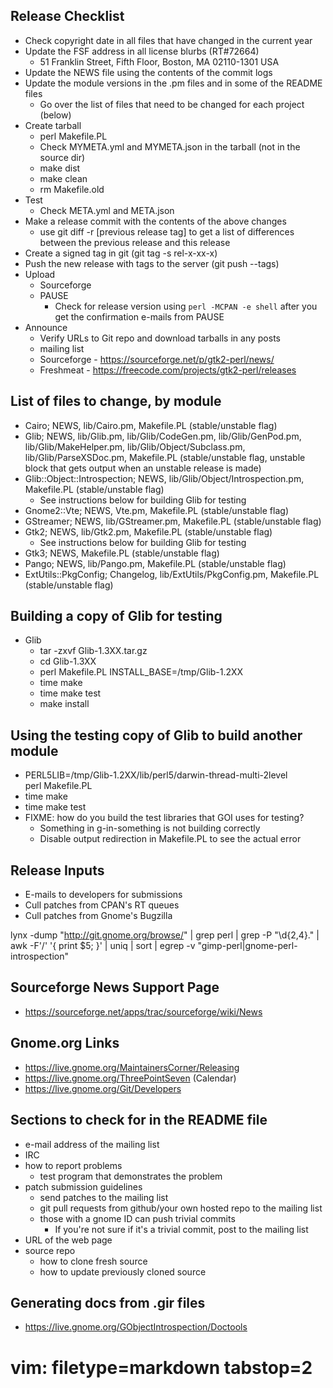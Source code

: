 ## Release Checklist ##
- Check copyright date in all files that have changed in the current year
- Update the FSF address in all license blurbs (RT#72664)
  - 51 Franklin Street, Fifth Floor, Boston, MA 02110-1301  USA
- Update the NEWS file using the contents of the commit logs 
- Update the module versions in the .pm files and in some of the README files
  - Go over the list of files that need to be changed for each project (below)
- Create tarball 
  - perl Makefile.PL
  - Check MYMETA.yml and MYMETA.json in the tarball (not in the source dir)
  - make dist
  - make clean
  - rm Makefile.old
- Test
  - Check META.yml and META.json
- Make a release commit with the contents of the above changes
  - use git diff -r [previous release tag] to get a list of differences
    between the previous release and this release
- Create a signed tag in git (git tag -s rel-x-xx-x)
- Push the new release with tags to the server (git push --tags)
- Upload
  - Sourceforge
  - PAUSE
    - Check for release version using `perl -MCPAN -e shell` after you get the
      confirmation e-mails from PAUSE
- Announce
  - Verify URLs to Git repo and download tarballs in any posts
  - mailing list
  - Sourceforge - https://sourceforge.net/p/gtk2-perl/news/
  - Freshmeat - https://freecode.com/projects/gtk2-perl/releases

## List of files to change, by module ##
  - Cairo; NEWS, lib/Cairo.pm, Makefile.PL (stable/unstable flag)
  - Glib; NEWS, lib/Glib.pm, lib/Glib/CodeGen.pm, lib/Glib/GenPod.pm,
    lib/Glib/MakeHelper.pm, lib/Glib/Object/Subclass.pm,
    lib/Glib/ParseXSDoc.pm, Makefile.PL (stable/unstable flag, unstable block
    that gets output when an unstable release is made)
  - Glib::Object::Introspection; NEWS, lib/Glib/Object/Introspection.pm,
    Makefile.PL (stable/unstable flag)
    - See instructions below for building Glib for testing
  - Gnome2::Vte; NEWS, Vte.pm, Makefile.PL (stable/unstable flag)
  - GStreamer; NEWS, lib/GStreamer.pm, Makefile.PL (stable/unstable flag)
  - Gtk2; NEWS, lib/Gtk2.pm, Makefile.PL (stable/unstable flag)
    - See instructions below for building Glib for testing
  - Gtk3; NEWS, Makefile.PL (stable/unstable flag)
  - Pango; NEWS, lib/Pango.pm, Makefile.PL (stable/unstable flag)
  - ExtUtils::PkgConfig; Changelog, lib/ExtUtils/PkgConfig.pm,
    Makefile.PL (stable/unstable flag)

## Building a copy of Glib for testing ##
- Glib
  - tar -zxvf Glib-1.3XX.tar.gz
  - cd Glib-1.3XX
  - perl Makefile.PL INSTALL_BASE=/tmp/Glib-1.2XX
  - time make
  - time make test
  - make install

## Using the testing copy of Glib to build another module ##
- PERL5LIB=/tmp/Glib-1.2XX/lib/perl5/darwin-thread-multi-2level \
  perl Makefile.PL
- time make
- time make test
- FIXME: how do you build the test libraries that GOI uses for testing?
  - Something in g-in-something is not building correctly
  - Disable output redirection in Makefile.PL to see the actual error

## Release Inputs ##
- E-mails to developers for submissions
- Cull patches from CPAN's RT queues
- Cull patches from Gnome's Bugzilla

lynx -dump "http://git.gnome.org/browse/" | grep perl | grep -P "\d{2,4}\." |
awk -F'/' '{ print $5; }' | uniq | sort | egrep -v
"gimp-perl|gnome-perl-introspection"

## Sourceforge News Support Page ##
- https://sourceforge.net/apps/trac/sourceforge/wiki/News

## Gnome.org Links ##
- https://live.gnome.org/MaintainersCorner/Releasing
- https://live.gnome.org/ThreePointSeven (Calendar)
- https://live.gnome.org/Git/Developers

## Sections to check for in the README file ##
- e-mail address of the mailing list
- IRC
- how to report problems
  - test program that demonstrates the problem
- patch submission guidelines
  - send patches to the mailing list
  - git pull requests from github/your own hosted repo to the mailing list
  - those with a gnome ID can push trivial commits
    - If you're not sure if it's a trivial commit, post to the mailing list
- URL of the web page
- source repo
  - how to clone fresh source
  - how to update previously cloned source

## Generating docs from .gir files ##
- https://live.gnome.org/GObjectIntrospection/Doctools

# vim: filetype=markdown tabstop=2
